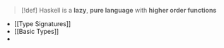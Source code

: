 >[!def]
>Haskell is a **lazy**, **pure language** with **higher order functions**


- [[Type Signatures]]
- [[Basic Types]]
- 
